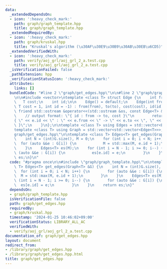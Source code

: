```yaml
---
data:
  _extendedDependsOn:
  - icon: ':heavy_check_mark:'
    path: graph/graph_template.hpp
    title: graph/graph_template.hpp
  _extendedRequiredBy:
  - icon: ':heavy_check_mark:'
    path: graph/kruskal.hpp
    title: "Kruskal's algorithm (\u30AF\u30E9\u30B9\u30AB\u30EB\u6CD5)"
  _extendedVerifiedWith:
  - icon: ':heavy_check_mark:'
    path: verify/aoj_grl/aoj_grl_2_a.test.cpp
    title: verify/aoj_grl/aoj_grl_2_a.test.cpp
  _isVerificationFailed: false
  _pathExtension: hpp
  _verificationStatusIcon: ':heavy_check_mark:'
  attributes:
    links: []
  bundledCode: "#line 2 \"graph/get_edges.hpp\"\n\n#line 2 \"graph/graph_template.hpp\"\
    \n\n#include <vector>\ntemplate <class T> struct Edge {\n    int from, to;\n \
    \   T cost;\n    int id;\n\n    Edge() = default;\n    Edge(int from, int to,\
    \ T cost = 1, int id = -1) : from(from), to(to), cost(cost), id(id) {}\n\n   \
    \ friend std::ostream &operator<<(std::ostream &os, const Edge<T> &e) {\n    \
    \    // output format: \"{ id : from -> to, cost }\"\n        return os << \"\
    { \" << e.id << \" : \" << e.from << \" -> \" << e.to << \", \" << e.cost << \"\
    \ }\";\n    }\n};\n\ntemplate <class T> using Edges = std::vector<Edge<T>>;\n\
    template <class T> using Graph = std::vector<std::vector<Edge<T>>>;\n#line 4 \"\
    graph/get_edges.hpp\"\n\ntemplate <class T> Edges<T> get_edges(Graph<T> &G) {\n\
    \    int N = (int)G.size(), M = 0;\n    for (int i = 0; i < N; i++) {\n      \
    \  for (auto &&e : G[i]) {\n            M = std::max(M, e.id + 1);\n        }\n\
    \    }\n    Edges<T> es(M);\n    for (int i = N - 1; i >= 0; i--) {\n        for\
    \ (auto &&e : G[i]) {\n            es[e.id] = e;\n        }\n    }\n    return\
    \ es;\n}\n"
  code: "#pragma once\n\n#include \"graph/graph_template.hpp\"\n\ntemplate <class\
    \ T> Edges<T> get_edges(Graph<T> &G) {\n    int N = (int)G.size(), M = 0;\n  \
    \  for (int i = 0; i < N; i++) {\n        for (auto &&e : G[i]) {\n          \
    \  M = std::max(M, e.id + 1);\n        }\n    }\n    Edges<T> es(M);\n    for\
    \ (int i = N - 1; i >= 0; i--) {\n        for (auto &&e : G[i]) {\n          \
    \  es[e.id] = e;\n        }\n    }\n    return es;\n}"
  dependsOn:
  - graph/graph_template.hpp
  isVerificationFile: false
  path: graph/get_edges.hpp
  requiredBy:
  - graph/kruskal.hpp
  timestamp: '2024-01-25 10:46:02+09:00'
  verificationStatus: LIBRARY_ALL_AC
  verifiedWith:
  - verify/aoj_grl/aoj_grl_2_a.test.cpp
documentation_of: graph/get_edges.hpp
layout: document
redirect_from:
- /library/graph/get_edges.hpp
- /library/graph/get_edges.hpp.html
title: graph/get_edges.hpp
---
```


